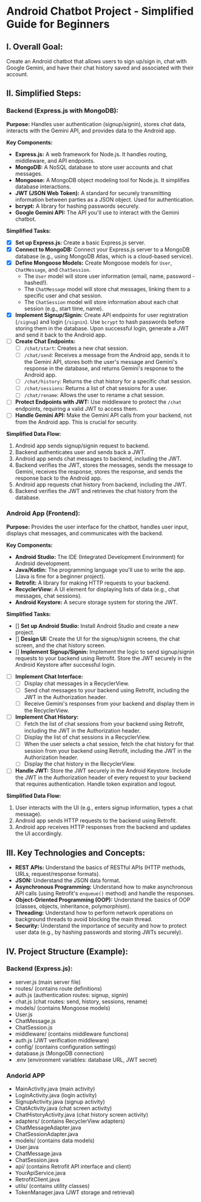 # Android Chatbot Project - Simplified Guide for Beginners

## I. Overall Goal:

Create an Android chatbot that allows users to sign up/sign in, chat with Google Gemini, and have their chat history saved and associated with their account.

## II. Simplified Steps:

### Backend (Express.js with MongoDB):

**Purpose:** Handles user authentication (signup/signin), stores chat data, interacts with the Gemini API, and provides data to the Android app.

**Key Components:**

*   **Express.js:** A web framework for Node.js. It handles routing, middleware, and API endpoints.
*   **MongoDB:** A NoSQL database to store user accounts and chat messages.
*   **Mongoose:** A MongoDB object modeling tool for Node.js. It simplifies database interactions.
*   **JWT (JSON Web Token):** A standard for securely transmitting information between parties as a JSON object. Used for authentication.
*   **bcrypt:** A library for hashing passwords securely.
*   **Google Gemini API:** The API you'll use to interact with the Gemini chatbot.

**Simplified Tasks:**

*   [x] **Set up Express.js:** Create a basic Express.js server.
*   [x] **Connect to MongoDB:** Connect your Express.js server to a MongoDB database (e.g., using MongoDB Atlas, which is a cloud-based service).
*   [x] **Define Mongoose Models:** Create Mongoose models for `User`, `ChatMessage`, and `ChatSession`.
    *   The `User` model will store user information (email, name, password - hashed!).
    *   The `ChatMessage` model will store chat messages, linking them to a specific user and chat session.
    *   The `ChatSession` model will store information about each chat session (e.g., start time, name).
*   [x] **Implement Signup/Signin:** Create API endpoints for user registration (`/signup`) and login (`/signin`). Use `bcrypt` to hash passwords before storing them in the database. Upon successful login, generate a JWT and send it back to the Android app.
*   [ ] **Create Chat Endpoints:**
    *   [ ] `/chat/start`: Creates a new chat session.
    *   [ ] `/chat/send`: Receives a message from the Android app, sends it to the Gemini API, stores both the user's message and Gemini's response in the database, and returns Gemini's response to the Android app.
    *   [ ] `/chat/history`: Returns the chat history for a specific chat session.
    *   [ ] `/chat/sessions`: Returns a list of chat sessions for a user.
    *   [ ] `/chat/rename`: Allows the user to rename a chat session.
*   [ ] **Protect Endpoints with JWT:** Use middleware to protect the `/chat` endpoints, requiring a valid JWT to access them.
*   [ ] **Handle Gemini API:** Make the Gemini API calls from your backend, not from the Android app. This is crucial for security.

**Simplified Data Flow:**

1.  Android app sends signup/signin request to backend.
2.  Backend authenticates user and sends back a JWT.
3.  Android app sends chat messages to backend, including the JWT.
4.  Backend verifies the JWT, stores the messages, sends the message to Gemini, receives the response, stores the response, and sends the response back to the Android app.
5.  Android app requests chat history from backend, including the JWT.
6.  Backend verifies the JWT and retrieves the chat history from the database.

### Android App (Frontend):

**Purpose:** Provides the user interface for the chatbot, handles user input, displays chat messages, and communicates with the backend.

**Key Components:**

*   **Android Studio:** The IDE (Integrated Development Environment) for Android development.
*   **Java/Kotlin:** The programming language you'll use to write the app. (Java is fine for a beginner project).
*   **Retrofit:** A library for making HTTP requests to your backend.
*   **RecyclerView:** A UI element for displaying lists of data (e.g., chat messages, chat sessions).
*   **Android Keystore:** A secure storage system for storing the JWT.

**Simplified Tasks:**

*   [] **Set up Android Studio:** Install Android Studio and create a new project.
*   [] **Design UI:** Create the UI for the signup/signin screens, the chat screen, and the chat history screen.
*   [] **Implement Signup/Signin:** Implement the logic to send signup/signin requests to your backend using Retrofit. Store the JWT securely in the Android Keystore after successful login.
*   [ ] **Implement Chat Interface:**
    *   [ ] Display chat messages in a RecyclerView.
    *   [ ] Send chat messages to your backend using Retrofit, including the JWT in the Authorization header.
    *   [ ] Receive Gemini's responses from your backend and display them in the RecyclerView.
*   [ ] **Implement Chat History:**
    *   [ ] Fetch the list of chat sessions from your backend using Retrofit, including the JWT in the Authorization header.
    *   [ ] Display the list of chat sessions in a RecyclerView.
    *   [ ] When the user selects a chat session, fetch the chat history for that session from your backend using Retrofit, including the JWT in the Authorization header.
    *   [ ] Display the chat history in the RecyclerView.
*   [ ] **Handle JWT:** Store the JWT securely in the Android Keystore. Include the JWT in the Authorization header of every request to your backend that requires authentication. Handle token expiration and logout.

**Simplified Data Flow:**

1.  User interacts with the UI (e.g., enters signup information, types a chat message).
2.  Android app sends HTTP requests to the backend using Retrofit.
3.  Android app receives HTTP responses from the backend and updates the UI accordingly.

## III. Key Technologies and Concepts:

*   **REST APIs:** Understand the basics of RESTful APIs (HTTP methods, URLs, request/response formats).
*   **JSON:** Understand the JSON data format.
*   **Asynchronous Programming:** Understand how to make asynchronous API calls (using Retrofit's `enqueue()` method) and handle the responses.
*   **Object-Oriented Programming (OOP):** Understand the basics of OOP (classes, objects, inheritance, polymorphism).
*   **Threading:** Understand how to perform network operations on background threads to avoid blocking the main thread.
*   **Security:** Understand the importance of security and how to protect user data (e.g., by hashing passwords and storing JWTs securely).

## IV. Project Structure (Example):

### Backend (Express.js):

* server.js (main server file)
* routes/ (contains route definitions)
*   auth.js (authentication routes: signup, signin)
*   chat.js (chat routes: send, history, sessions, rename)
* models/ (contains Mongoose models)
*   User.js
*   ChatMessage.js
*   ChatSession.js
* middleware/ (contains middleware functions)
*   auth.js (JWT verification middleware)
* config/ (contains configuration settings)
*   database.js (MongoDB connection)
* .env (environment variables: database URL, JWT secret)

### Andorid APP

* MainActivity.java (main activity)
* LoginActivity.java (login activity)
* SignupActivity.java (signup activity)
* ChatActivity.java (chat screen activity)
* ChatHistoryActivity.java (chat history screen activity)
* adapters/ (contains RecyclerView adapters)
*   ChatMessageAdapter.java
*   ChatSessionAdapter.java
* models/ (contains data models)
*   User.java
*   ChatMessage.java
*   ChatSession.java
* api/ (contains Retrofit API interface and client)
*   YourApiService.java
*   RetrofitClient.java
* utils/ (contains utility classes)
*   TokenManager.java (JWT storage and retrieval)
 
